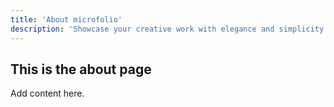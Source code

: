 ```yaml
---
title: 'About microfolio'
description: 'Showcase your creative work with elegance and simplicity.'
---
```


## This is the about page

Add content here.
